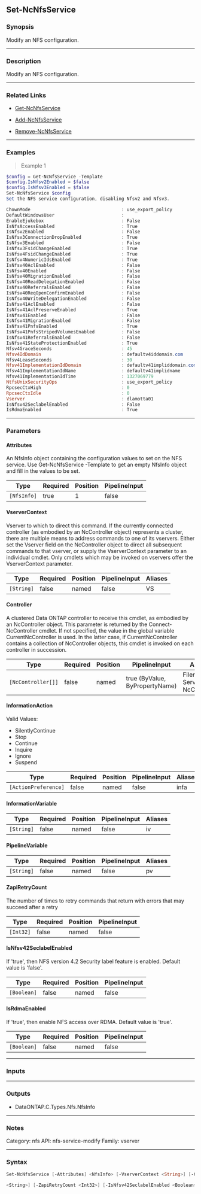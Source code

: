 Set-NcNfsService
----------------

### Synopsis
Modify an NFS configuration.

---

### Description

Modify an NFS configuration.

---

### Related Links
* [Get-NcNfsService](Get-NcNfsService)

* [Add-NcNfsService](Add-NcNfsService)

* [Remove-NcNfsService](Remove-NcNfsService)

---

### Examples
> Example 1

```PowerShell
$config = Get-NcNfsService -Template
$config.IsNfsv2Enabled = $false
$config.IsNfsv3Enabled = $false
Set-NcNfsService $config
Set the NFS service configuration, disabling Nfsv2 and Nfsv3.

ChownMode                                  : use_export_policy
DefaultWindowsUser                         :
EnableEjukebox                             : False
IsNfsAccessEnabled                         : True
IsNfsv2Enabled                             : False
IsNfsv3ConnectionDropEnabled               : True
IsNfsv3Enabled                             : False
IsNfsv3FsidChangeEnabled                   : True
IsNfsv4FsidChangeEnabled                   : True
IsNfsv4NumericIdsEnabled                   : True
IsNfsv40AclEnabled                         : False
IsNfsv40Enabled                            : False
IsNfsv40MigrationEnabled                   : False
IsNfsv40ReadDelegationEnabled              : False
IsNfsv40ReferralsEnabled                   : False
IsNfsv40ReqOpenConfirmEnabled              : False
IsNfsv40WriteDelegationEnabled             : False
IsNfsv41AclEnabled                         : False
IsNfsv41AclPreserveEnabled                 : True
IsNfsv41Enabled                            : False
IsNfsv41MigrationEnabled                   : False
IsNfsv41PnfsEnabled                        : True
IsNfsv41PnfsStripedVolumesEnabled          : False
IsNfsv41ReferralsEnabled                   : False
IsNfsv41StateProtectionEnabled             : True
Nfsv4GraceSeconds                          : 45
Nfsv4IdDomain                              : defaultv4iddomain.com
Nfsv4LeaseSeconds                          : 30
Nfsv41ImplementationIdDomain               : defaultv41impliddomain.com
Nfsv41ImplementationIdName                 : defaultv41implidname
Nfsv41ImplementationIdTime                 : 1327069779
NtfsUnixSecurityOps                        : use_export_policy
RpcsecCtxHigh                              : 0
RpcsecCtxIdle                              : 0
Vserver                                    : dlamotta01
IsNfsv42SeclabelEnabled                    : False
IsRdmaEnabled                              : True

```

---

### Parameters
#### **Attributes**
An NfsInfo object containing the configuration values to set on the NFS service.  Use Get-NcNfsService -Template to get an empty NfsInfo object and fill in the values to be set.

|Type       |Required|Position|PipelineInput|
|-----------|--------|--------|-------------|
|`[NfsInfo]`|true    |1       |false        |

#### **VserverContext**
Vserver to which to direct this command.  If the currently connected controller (as embodied by an NcController object) represents a cluster, there are multiple means to address commands to one of its vservers.  Either set the Vserver field on the NcController object to direct all subsequent commands to that vserver, or supply the VserverContext parameter to an individual cmdlet.  Only cmdlets which may be invoked on vservers offer the VserverContext parameter.

|Type      |Required|Position|PipelineInput|Aliases|
|----------|--------|--------|-------------|-------|
|`[String]`|false   |named   |false        |VS     |

#### **Controller**
A clustered Data ONTAP controller to receive this cmdlet, as embodied by an NcController object.  This parameter is returned by the Connect-NcController cmdlet.  If not specified, the value in the global variable CurrentNcController is used.  In the latter case, if CurrentNcController contains a collection of NcController objects, this cmdlet is invoked on each controller in succession.

|Type              |Required|Position|PipelineInput                 |Aliases                          |
|------------------|--------|--------|------------------------------|---------------------------------|
|`[NcController[]]`|false   |named   |true (ByValue, ByPropertyName)|Filer<br/>Server<br/>NcController|

#### **InformationAction**

Valid Values:

* SilentlyContinue
* Stop
* Continue
* Inquire
* Ignore
* Suspend

|Type                |Required|Position|PipelineInput|Aliases|
|--------------------|--------|--------|-------------|-------|
|`[ActionPreference]`|false   |named   |false        |infa   |

#### **InformationVariable**

|Type      |Required|Position|PipelineInput|Aliases|
|----------|--------|--------|-------------|-------|
|`[String]`|false   |named   |false        |iv     |

#### **PipelineVariable**

|Type      |Required|Position|PipelineInput|Aliases|
|----------|--------|--------|-------------|-------|
|`[String]`|false   |named   |false        |pv     |

#### **ZapiRetryCount**
The number of times to retry commands that return with errors that may succeed after a retry

|Type     |Required|Position|PipelineInput|
|---------|--------|--------|-------------|
|`[Int32]`|false   |named   |false        |

#### **IsNfsv42SeclabelEnabled**
If 'true', then NFS version 4.2 Security label feature is enabled. Default value is 'false'.

|Type       |Required|Position|PipelineInput|
|-----------|--------|--------|-------------|
|`[Boolean]`|false   |named   |false        |

#### **IsRdmaEnabled**
If 'true', then enable NFS access over RDMA. Default value is 'true'.

|Type       |Required|Position|PipelineInput|
|-----------|--------|--------|-------------|
|`[Boolean]`|false   |named   |false        |

---

### Inputs

---

### Outputs
* DataONTAP.C.Types.Nfs.NfsInfo

---

### Notes
Category: nfs
API: nfs-service-modify
Family: vserver

---

### Syntax
```PowerShell
Set-NcNfsService [-Attributes] <NfsInfo> [-VserverContext <String>] [-Controller <NcController[]>] [-InformationAction <ActionPreference>] [-InformationVariable <String>] [-PipelineVariable 
```
```PowerShell
<String>] [-ZapiRetryCount <Int32>] [-IsNfsv42SeclabelEnabled <Boolean>] [-IsRdmaEnabled <Boolean>] [<CommonParameters>]
```
